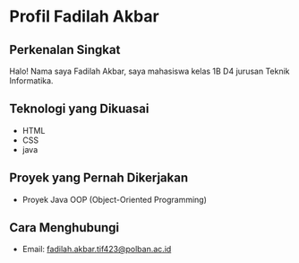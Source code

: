 # Profil Fadilah Akbar

## Perkenalan Singkat
Halo! Nama saya Fadilah Akbar, saya mahasiswa kelas 1B D4 jurusan Teknik Informatika.

## Teknologi yang Dikuasai
- HTML
- CSS
- java

## Proyek yang Pernah Dikerjakan
- Proyek Java OOP (Object-Oriented Programming)

## Cara Menghubungi
- Email: fadilah.akbar.tif423@polban.ac.id
